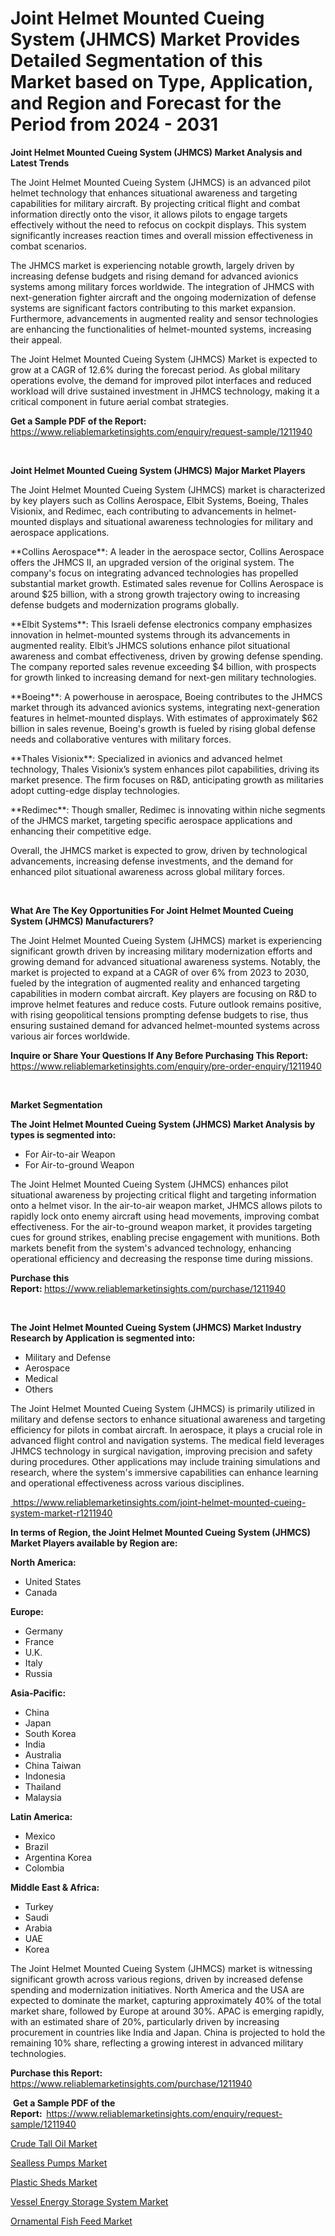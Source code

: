 <p><h1>Joint Helmet Mounted Cueing System (JHMCS) Market Provides Detailed Segmentation of this Market based on Type, Application, and Region and Forecast for the Period from 2024 - 2031</h1></p><p><strong>Joint Helmet Mounted Cueing System (JHMCS) Market Analysis and Latest Trends</strong></p>
<p><p>The Joint Helmet Mounted Cueing System (JHMCS) is an advanced pilot helmet technology that enhances situational awareness and targeting capabilities for military aircraft. By projecting critical flight and combat information directly onto the visor, it allows pilots to engage targets effectively without the need to refocus on cockpit displays. This system significantly increases reaction times and overall mission effectiveness in combat scenarios.</p><p>The JHMCS market is experiencing notable growth, largely driven by increasing defense budgets and rising demand for advanced avionics systems among military forces worldwide. The integration of JHMCS with next-generation fighter aircraft and the ongoing modernization of defense systems are significant factors contributing to this market expansion. Furthermore, advancements in augmented reality and sensor technologies are enhancing the functionalities of helmet-mounted systems, increasing their appeal.</p><p>The Joint Helmet Mounted Cueing System (JHMCS) Market is expected to grow at a CAGR of 12.6% during the forecast period. As global military operations evolve, the demand for improved pilot interfaces and reduced workload will drive sustained investment in JHMCS technology, making it a critical component in future aerial combat strategies.</p></p>
<p><strong>Get a Sample PDF of the Report:&nbsp;</strong> <a href="https://www.reliablemarketinsights.com/enquiry/request-sample/1211940?utm_campaign=1331&utm_medium=2&utm_source=Github&utm_content=ia&utm_term=18102024&utm_id=joint-helmet-mounted-cueing-system-jhmcs">https://www.reliablemarketinsights.com/enquiry/request-sample/1211940</a></p>
<p>&nbsp;</p>
<p><strong>Joint Helmet Mounted Cueing System (JHMCS) Major Market Players</strong></p>
<p><p>The Joint Helmet Mounted Cueing System (JHMCS) market is characterized by key players such as Collins Aerospace, Elbit Systems, Boeing, Thales Visionix, and Redimec, each contributing to advancements in helmet-mounted displays and situational awareness technologies for military and aerospace applications.</p><p>**Collins Aerospace**: A leader in the aerospace sector, Collins Aerospace offers the JHMCS II, an upgraded version of the original system. The company's focus on integrating advanced technologies has propelled substantial market growth. Estimated sales revenue for Collins Aerospace is around $25 billion, with a strong growth trajectory owing to increasing defense budgets and modernization programs globally.</p><p>**Elbit Systems**: This Israeli defense electronics company emphasizes innovation in helmet-mounted systems through its advancements in augmented reality. Elbit’s JHMCS solutions enhance pilot situational awareness and combat effectiveness, driven by growing defense spending. The company reported sales revenue exceeding $4 billion, with prospects for growth linked to increasing demand for next-gen military technologies.</p><p>**Boeing**: A powerhouse in aerospace, Boeing contributes to the JHMCS market through its advanced avionics systems, integrating next-generation features in helmet-mounted displays. With estimates of approximately $62 billion in sales revenue, Boeing's growth is fueled by rising global defense needs and collaborative ventures with military forces.</p><p>**Thales Visionix**: Specialized in avionics and advanced helmet technology, Thales Visionix’s system enhances pilot capabilities, driving its market presence. The firm focuses on R&D, anticipating growth as militaries adopt cutting-edge display technologies. </p><p>**Redimec**: Though smaller, Redimec is innovating within niche segments of the JHMCS market, targeting specific aerospace applications and enhancing their competitive edge. </p><p>Overall, the JHMCS market is expected to grow, driven by technological advancements, increasing defense investments, and the demand for enhanced pilot situational awareness across global military forces.</p></p>
<p>&nbsp;</p>
<p><strong>What Are The Key Opportunities For Joint Helmet Mounted Cueing System (JHMCS) Manufacturers?</strong></p>
<p><p>The Joint Helmet Mounted Cueing System (JHMCS) market is experiencing significant growth driven by increasing military modernization efforts and growing demand for advanced situational awareness systems. Notably, the market is projected to expand at a CAGR of over 6% from 2023 to 2030, fueled by the integration of augmented reality and enhanced targeting capabilities in modern combat aircraft. Key players are focusing on R&D to improve helmet features and reduce costs. Future outlook remains positive, with rising geopolitical tensions prompting defense budgets to rise, thus ensuring sustained demand for advanced helmet-mounted systems across various air forces worldwide.</p></p>
<p><strong>Inquire or Share Your Questions If Any Before Purchasing This Report:</strong> <a href="https://www.reliablemarketinsights.com/enquiry/pre-order-enquiry/1211940?utm_campaign=1331&utm_medium=2&utm_source=Github&utm_content=ia&utm_term=18102024&utm_id=joint-helmet-mounted-cueing-system-jhmcs">https://www.reliablemarketinsights.com/enquiry/pre-order-enquiry/1211940</a></p>
<p>&nbsp;</p>
<p><strong>Market Segmentation</strong></p>
<p><strong>The Joint Helmet Mounted Cueing System (JHMCS) Market Analysis by types is segmented into:</strong></p>
<p><ul><li>For Air-to-air Weapon</li><li>For Air-to-ground Weapon</li></ul></p>
<p><p>The Joint Helmet Mounted Cueing System (JHMCS) enhances pilot situational awareness by projecting critical flight and targeting information onto a helmet visor. In the air-to-air weapon market, JHMCS allows pilots to rapidly lock onto enemy aircraft using head movements, improving combat effectiveness. For the air-to-ground weapon market, it provides targeting cues for ground strikes, enabling precise engagement with munitions. Both markets benefit from the system's advanced technology, enhancing operational efficiency and decreasing the response time during missions.</p></p>
<p><strong>Purchase this Report:&nbsp;</strong><a href="https://www.reliablemarketinsights.com/purchase/1211940?utm_campaign=1331&utm_medium=2&utm_source=Github&utm_content=ia&utm_term=18102024&utm_id=joint-helmet-mounted-cueing-system-jhmcs">https://www.reliablemarketinsights.com/purchase/1211940</a></p>
<p>&nbsp;</p>
<p><strong>The Joint Helmet Mounted Cueing System (JHMCS) Market Industry Research by Application is segmented into:</strong></p>
<p><ul><li>Military and Defense</li><li>Aerospace</li><li>Medical</li><li>Others</li></ul></p>
<p><p>The Joint Helmet Mounted Cueing System (JHMCS) is primarily utilized in military and defense sectors to enhance situational awareness and targeting efficiency for pilots in combat aircraft. In aerospace, it plays a crucial role in advanced flight control and navigation systems. The medical field leverages JHMCS technology in surgical navigation, improving precision and safety during procedures. Other applications may include training simulations and research, where the system's immersive capabilities can enhance learning and operational effectiveness across various disciplines.</p></p>
<p><a href="https://www.reliablemarketinsights.com/joint-helmet-mounted-cueing-system-market-r1211940?utm_campaign=1331&utm_medium=2&utm_source=Github&utm_content=ia&utm_term=18102024&utm_id=joint-helmet-mounted-cueing-system-jhmcs">&nbsp;https://www.reliablemarketinsights.com/joint-helmet-mounted-cueing-system-market-r1211940</a></p>
<p><strong>In terms of Region, the Joint Helmet Mounted Cueing System (JHMCS) Market Players available by Region are:</strong></p>
<p>
    <p> <strong> North America: </strong>
        <ul>
            <li>United States</li>
            <li>Canada</li>
        </ul>
        </p> 
    <p> <strong> Europe: </strong>
        <ul>
            <li>Germany</li>
            <li>France</li>
            <li>U.K.</li>
            <li>Italy</li>
            <li>Russia</li>
        </ul>
        </p> 
    <p> <strong> Asia-Pacific: </strong>
        <ul>
            <li>China</li>
            <li>Japan</li>
            <li>South Korea</li>
            <li>India</li>
            <li>Australia</li>
            <li>China Taiwan</li>
            <li>Indonesia</li>
            <li>Thailand</li>
            <li>Malaysia</li>
        </ul>
        </p> 
    <p> <strong> Latin America: </strong>
        <ul>
            <li>Mexico</li>
            <li>Brazil</li>
            <li>Argentina Korea</li>
            <li>Colombia</li>
        </ul>
        </p> 
    <p> <strong> Middle East & Africa: </strong>
        <ul>
            <li>Turkey</li>
            <li>Saudi</li>
            <li>Arabia</li>
            <li>UAE</li>
            <li>Korea</li>
        </ul>
    </p>
    </p>
<p><p>The Joint Helmet Mounted Cueing System (JHMCS) market is witnessing significant growth across various regions, driven by increased defense spending and modernization initiatives. North America and the USA are expected to dominate the market, capturing approximately 40% of the total market share, followed by Europe at around 30%. APAC is emerging rapidly, with an estimated share of 20%, particularly driven by increasing procurement in countries like India and Japan. China is projected to hold the remaining 10% share, reflecting a growing interest in advanced military technologies.</p></p>
<p><strong>Purchase this Report: </strong><a href="https://www.reliablemarketinsights.com/purchase/1211940?utm_campaign=1331&utm_medium=2&utm_source=Github&utm_content=ia&utm_term=18102024&utm_id=joint-helmet-mounted-cueing-system-jhmcs">https://www.reliablemarketinsights.com/purchase/1211940</a></p>
<p>&nbsp;<strong>Get a Sample PDF of the Report:&nbsp;&nbsp;</strong><a href="https://www.reliablemarketinsights.com/enquiry/request-sample/1211940?utm_campaign=1331&utm_medium=2&utm_source=Github&utm_content=ia&utm_term=18102024&utm_id=joint-helmet-mounted-cueing-system-jhmcs">https://www.reliablemarketinsights.com/enquiry/request-sample/1211940</a></p>
<p><strong></strong></p>
<p><p><a href="https://www.linkedin.com/pulse/crude-tall-oil-market-drivers-challenges-forecast-0yzee?utm_campaign=1331&utm_medium=2&utm_source=Github&utm_content=ia&utm_term=18102024&utm_id=joint-helmet-mounted-cueing-system-jhmcs">Crude Tall Oil Market</a></p><p><a href="https://www.linkedin.com/pulse/sealless-pumps-market-matrix-applications-types-cagr-growth-2uzcf?utm_campaign=1331&utm_medium=2&utm_source=Github&utm_content=ia&utm_term=18102024&utm_id=joint-helmet-mounted-cueing-system-jhmcs">Sealless Pumps Market</a></p><p><a href="https://www.linkedin.com/pulse/plastic-sheds-market-size-share-analysis-growth-trends-forecast-2core?utm_campaign=1331&utm_medium=2&utm_source=Github&utm_content=ia&utm_term=18102024&utm_id=joint-helmet-mounted-cueing-system-jhmcs">Plastic Sheds Market</a></p><p><a href="https://www.linkedin.com/pulse/vessel-energy-storage-system-market-trends-insights-type-yrsye?utm_campaign=1331&utm_medium=2&utm_source=Github&utm_content=ia&utm_term=18102024&utm_id=joint-helmet-mounted-cueing-system-jhmcs">Vessel Energy Storage System Market</a></p><p><a href="https://www.linkedin.com/pulse/market-leaders-laggards-global-ornamental-fish-feed-trends-forecast-7ixee?utm_campaign=1331&utm_medium=2&utm_source=Github&utm_content=ia&utm_term=18102024&utm_id=joint-helmet-mounted-cueing-system-jhmcs">Ornamental Fish Feed Market</a></p></p>